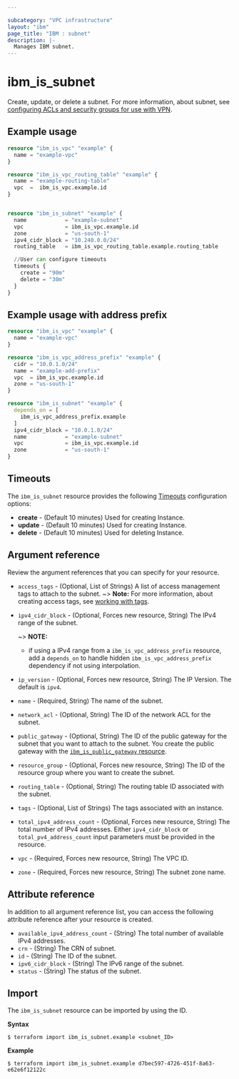 ```yaml
---

subcategory: "VPC infrastructure"
layout: "ibm"
page_title: "IBM : subnet"
description: |-
  Manages IBM subnet.
---
```


# ibm_is_subnet
Create, update, or delete a subnet. For more information, about subnet, see [configuring ACLs and security groups for use with VPN](https://cloud.ibm.com/docs/vpc?topic=vpc-acls-security-groups-vpn).


## Example usage

```terraform
resource "ibm_is_vpc" "example" {
  name = "example-vpc"
}

resource "ibm_is_vpc_routing_table" "example" {
  name = "example-routing-table"
  vpc  =  ibm_is_vpc.example.id
}


resource "ibm_is_subnet" "example" {
  name            = "example-subnet"
  vpc             = ibm_is_vpc.example.id
  zone            = "us-south-1"
  ipv4_cidr_block = "10.240.0.0/24"
  routing_table   = ibm_is_vpc_routing_table.example.routing_table

  //User can configure timeouts
  timeouts {
    create = "90m"
    delete = "30m"
  }
}
```

## Example usage with address prefix
```terraform
resource "ibm_is_vpc" "example" {
  name = "example-vpc"
}

resource "ibm_is_vpc_address_prefix" "example" {
  cidr = "10.0.1.0/24"
  name = "example-add-prefix"
  vpc  = ibm_is_vpc.example.id
  zone = "us-south-1"
}

resource "ibm_is_subnet" "example" {
  depends_on = [
    ibm_is_vpc_address_prefix.example
  ]
  ipv4_cidr_block = "10.0.1.0/24"
  name            = "example-subnet"
  vpc             = ibm_is_vpc.example.id
  zone            = "us-south-1"
}
```


## Timeouts
The `ibm_is_subnet` resource provides the following [Timeouts](https://www.terraform.io/docs/language/resources/syntax.html) configuration options:

- **create** - (Default 10 minutes) Used for creating Instance.
- **update** - (Default 10 minutes) Used for creating Instance.
- **delete** - (Default 10 minutes) Used for deleting Instance.


## Argument reference
Review the argument references that you can specify for your resource. 

- `access_tags`  - (Optional, List of Strings) A list of access management tags to attach to the subnet. ~> **Note:** For more information, about creating access tags, see [working with tags](https://cloud.ibm.com/docs/account?topic=account-tag).
- `ipv4_cidr_block` - (Optional, Forces new resource, String) The IPv4 range of the subnet.

  ~> **NOTE:**
    - if using a IPv4 range from a `ibm_is_vpc_address_prefix` resource, add a `depends_on` to handle hidden `ibm_is_vpc_address_prefix` dependency if not using interpolation.

- `ip_version` - (Optional, Forces new resource, String) The IP Version. The default is `ipv4`.
- `name` - (Required, String) The name of the subnet.
- `network_acl` - (Optional, String) The ID of the network ACL for the subnet.
- `public_gateway` - (Optional, String) The ID of the public gateway for the subnet that you want to attach to the subnet. You create the public gateway with the [`ibm_is_public_gateway` resource](#provider-public-gateway).
- `resource_group` - (Optional, Forces new resource, String) The ID of the resource group where you want to create the subnet.
- `routing_table` - (Optional, String) The routing table ID associated with the subnet.
- `tags`  - (Optional, List of Strings) The tags associated with an instance.
- `total_ipv4_address_count` - (Optional, Forces new resource, String) The total number of IPv4 addresses. Either `ipv4_cidr_block` or `total_pv4_address_count` input parameters must be provided in the resource.
- `vpc` - (Required, Forces new resource, String) The VPC ID.
- `zone` - (Required, Forces new resource, String) The subnet zone name.


## Attribute reference
In addition to all argument reference list, you can access the following attribute reference after your resource is created.

- `available_ipv4_address_count` - (String) The total number of available IPv4 addresses.
- `crn` - (String) The CRN of subnet.
- `id` - (String) The ID of the subnet.
- `ipv6_cidr_block` - (String) The IPv6 range of the subnet.
- `status` - (String) The status of the subnet.

## Import
The `ibm_is_subnet` resource can be imported by using the ID. 

**Syntax**

```
$ terraform import ibm_is_subnet.example <subnet_ID>
```

**Example**

```
$ terraform import ibm_is_subnet.example d7bec597-4726-451f-8a63-e62e6f12122c
```
